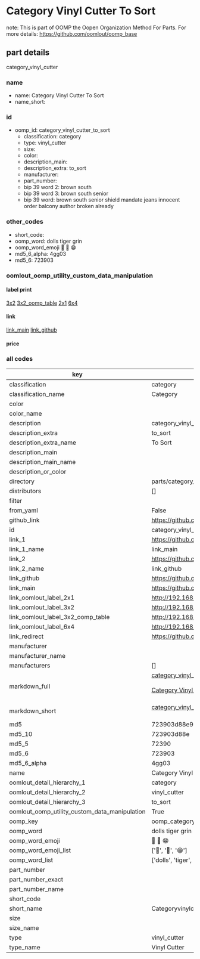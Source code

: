 # Category Vinyl Cutter To Sort  

note: This is part of OOMP the Oopen Organization Method For Parts. For more details: https://github.com/oomlout/oomp_base

##  part details
  



category_vinyl_cutter



### name
* name: Category Vinyl Cutter To Sort
* name_short: 
### id
* oomp_id: category_vinyl_cutter_to_sort
  * classification: category
  * type: vinyl_cutter
  * size: 
  * color: 
  * description_main: 
  * description_extra: to_sort
  * manufacturer: 
  * part_number: 
  * bip 39 word 2: brown south
  * bip 39 word 3: brown south senior
  * bip 39 word: brown south senior shield mandate jeans innocent order balcony author broken already

### other_codes
* short_code: 
* oomp_word: dolls tiger grin
* oomp_word_emoji :dolls: :tiger: :grin:
* md5_6_alpha: 4gg03
* md5_6: 723903






### oomlout_oomp_utility_custom_data_manipulation
#### label print
[3x2](http://192.168.1.245:1112/?label=oomp%204gg03)
[3x2_oomp_table](http://192.168.1.108:1112/?label=oomp%204gg03)
[2x1](http://192.168.1.242:1112/?label=oomp%204gg03)
[6x4](http://192.168.1.55:1112/?label=oomp%204gg03)    

#### link

[link_main](https://github.com/oomlout/oomlout_oomp_version_1_messy/tree/main/parts/category_vinyl_cutter_to_sort) [link_github](https://github.com/oomlout/oomlout_oomp_version_1_messy/tree/main/parts/category_vinyl_cutter_to_sort)                             

#### price







### all codes 
| key | value |  
| --- | --- |  
| classification | category |  
| classification_name | Category |  
| color |  |  
| color_name |  |  
| description | category_vinyl_cutter |  
| description_extra | to_sort |  
| description_extra_name | To Sort |  
| description_main |  |  
| description_main_name |  |  
| description_or_color |   |  
| directory | parts/category_vinyl_cutter_to_sort |  
| distributors | [] |  
| filter |  |  
| from_yaml | False |  
| github_link | https://github.com/oomlout/oomlout_oomp_part_src/tree/main/parts/category_vinyl_cutter_to_sort |  
| id | category_vinyl_cutter_to_sort |  
| link_1 | https://github.com/oomlout/oomlout_oomp_version_1_messy/tree/main/parts/category_vinyl_cutter_to_sort |  
| link_1_name | link_main |  
| link_2 | https://github.com/oomlout/oomlout_oomp_version_1_messy/tree/main/parts/category_vinyl_cutter_to_sort |  
| link_2_name | link_github |  
| link_github | https://github.com/oomlout/oomlout_oomp_version_1_messy/tree/main/parts/category_vinyl_cutter_to_sort |  
| link_main | https://github.com/oomlout/oomlout_oomp_version_1_messy/tree/main/parts/category_vinyl_cutter_to_sort |  
| link_oomlout_label_2x1 | http://192.168.1.242:1112/?label=oomp%204gg03 |  
| link_oomlout_label_3x2 | http://192.168.1.245:1112/?label=oomp%204gg03 |  
| link_oomlout_label_3x2_oomp_table | http://192.168.1.108:1112/?label=oomp%204gg03 |  
| link_oomlout_label_6x4 | http://192.168.1.55:1112/?label=oomp%204gg03 |  
| link_redirect | https://github.com/oomlout/oomlout_oomp_version_1_messy/tree/main/parts/category_vinyl_cutter_to_sort |  
| manufacturer |  |  
| manufacturer_name |  |  
| manufacturers | [] |  
| markdown_full | [category_vinyl_cutter_to_sort](none)<br>[](none)<br>[Category Vinyl Cutter To Sort](none)<br><br> |  
| markdown_short | [category_vinyl_cutter_to_sort](none)<br><br> |  
| md5 | 723903d88e9c2e91dec38c5b877408e8 |  
| md5_10 | 723903d88e |  
| md5_5 | 72390 |  
| md5_6 | 723903 |  
| md5_6_alpha | 4gg03 |  
| name | Category Vinyl Cutter To Sort |  
| oomlout_detail_hierarchy_1 | category |  
| oomlout_detail_hierarchy_2 | vinyl_cutter |  
| oomlout_detail_hierarchy_3 | to_sort |  
| oomlout_oomp_utility_custom_data_manipulation | True |  
| oomp_key | oomp_category_vinyl_cutter_to_sort |  
| oomp_word | dolls tiger grin |  
| oomp_word_emoji | :dolls: :tiger: :grin: |  
| oomp_word_emoji_list | [':dolls:', ':tiger:', ':grin:'] |  
| oomp_word_list | ['dolls', 'tiger', 'grin'] |  
| part_number |  |  
| part_number_exact |  |  
| part_number_name |  |  
| short_code |  |  
| short_name | Categoryvinylcutter |  
| size |  |  
| size_name |  |  
| type | vinyl_cutter |  
| type_name | Vinyl Cutter |  
